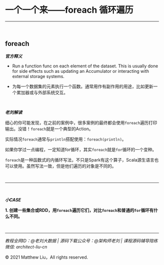 # 一个一个来——foreach 循环遍历

---

<br>

## foreach 

**_官方释义_**

- Run a function func on each element of the dataset. This is usually done for side effects such as updating an Accumulator or interacting with external storage systems.

<div class="hint">

- 为每一个数据集的元素执行一个函数。通常用作有副作用的用途，比如更新一个累加器或与外部系统交互。

</div>

<br>

**_老刘解读_**

细心的你可能发现，在之前的案例中，很多案例的最终都会使用`foreach`遍历打印输出。没错！`foreach`就是一个典型的Action。

实际情况`foreach`通常与`println`搭配使用：`foreach(println)`。

如果你学过一点编程，一定知道for循环，其实`foreach`就是`for`循环的一个变种。

`foreach`是一种函数式的内循环写法，不只是Spark有这个算子，Scala源生语言也可以使用。虽然写法一致，但是他们遍历的对象是不同的。

<br>

---

<br>

**_小CASE_**

**1. 创建一些集合或RDD，用`foreach`遍历它们，对比`foreach`和普通的`for`循环有什么不同。**

<br>

---

_教程全网ID：@老刘大数据 | 源码下载公众号：@架构师老刘 | 课程源码辅导陪练微信: architect-liu-cn_

© 2021 Matthew Liu，All rights reserved. 